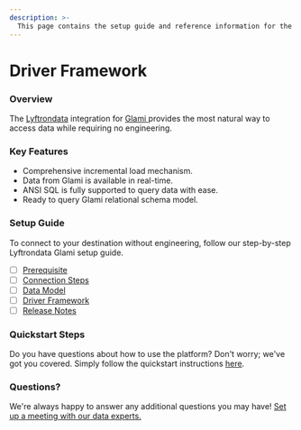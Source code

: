 ```yaml
---
description: >-
  This page contains the setup guide and reference information for the Glami source connector.
---
```


# Driver Framework

### Overview

The [Lyftrondata](https://www.lyftrondata.com/) integration for [Glami](https://www.lyftrondata.com/integration/glami/)[ ](https://www.lyftrondata.com/integration/glami/)provides the most natural way to access data while requiring no engineering.

### Key Features

* Comprehensive incremental load mechanism.
* Data from Glami is available in real-time.&#x20;
* ANSI SQL is fully supported to query data with ease.
* Ready to query Glami relational schema model.

### Setup Guide

To connect to your destination without engineering, follow our step-by-step Lyftrondata Glami setup guide.

* [ ] [Prerequisite](../../marketing-analytics/glami/prerequisite.md)
* [ ] [Connection Steps](../../marketing-analytics/glami/connection-steps.md)
* [ ] [Data Model](../../marketing-analytics/glami/data-model/)
* [ ] [Driver Framework](../../marketing-analytics/glami/driver-framework/)
* [ ] [Release Notes](../../marketing-analytics/glami/release-notes.md)

### Quickstart Steps

Do you have questions about how to use the platform? Don't worry; we've got you covered. Simply follow the quickstart instructions [here](../../../quickstart-steps.md).

### Questions? <a href="#questions" id="questions"></a>

We're always happy to answer any additional questions you may have! [Set up a meeting with our data experts.](https://www.lyftrondata.com/book-a-meeting/)


